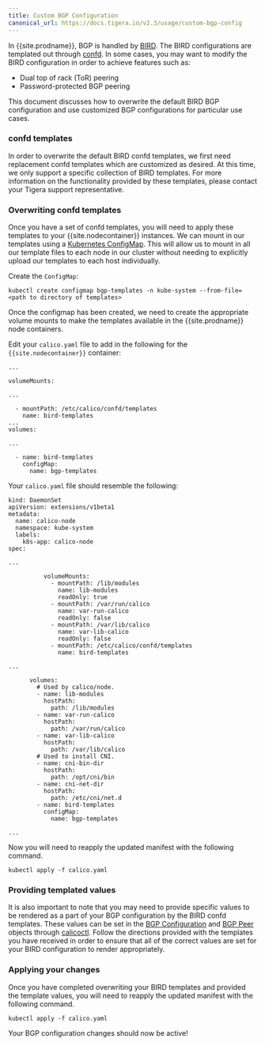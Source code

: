 ```yaml
---
title: Custom BGP Configuration
canonical_url: https://docs.tigera.io/v2.3/usage/custom-bgp-config
---
```


In {{site.prodname}}, BGP is handled by [BIRD](https://github.com/projectcalico/bird).
The BIRD configurations are templated out through [confd](https://github.com/kelseyhightower/confd).
In some cases, you may want to modify the BIRD configuration in order to achieve
features such as:

* Dual top of rack (ToR) peering
* Password-protected BGP peering

This document discusses how to overwrite the default BIRD BGP configuration
and use customized BGP configurations for particular use cases.

### confd templates

In order to overwrite the default BIRD confd templates, we first need replacement
confd templates which are customized as desired. At this time, we only support a
specific collection of BIRD templates. For more information on the functionality
provided by these templates, please contact your Tigera support representative.

### Overwriting confd templates

Once you have a set of confd templates, you will need to apply these templates to
your {{site.nodecontainer}} instances. We can mount in our templates using a
[Kubernetes ConfigMap](https://kubernetes.io/docs/tasks/configure-pod-container/configure-pod-configmap/).
This will allow us to mount in all our template files to each node in our cluster without
needing to explicitly upload our templates to each host individually.

Create the `ConfigMap`:

```
kubectl create configmap bgp-templates -n kube-system --from-file=<path to directory of templates>
```

Once the configmap has been created, we need to create the appropriate volume mounts to make
the templates available in the {{site.prodname}} node containers.

Edit your `calico.yaml` file to add in the following for the `{{site.nodecontainer}}` container:

```
...

volumeMounts:

...

  - mountPath: /etc/calico/confd/templates
    name: bird-templates
...
volumes:

...

  - name: bird-templates
    configMap:
      name: bgp-templates
```

Your `calico.yaml` file should resemble the following:

```
kind: DaemonSet
apiVersion: extensions/v1beta1
metadata:
  name: calico-node
  namespace: kube-system
  labels:
    k8s-app: calico-node
spec:

...

          volumeMounts:
            - mountPath: /lib/modules
              name: lib-modules
              readOnly: true
            - mountPath: /var/run/calico
              name: var-run-calico
              readOnly: false
            - mountPath: /var/lib/calico
              name: var-lib-calico
              readOnly: false
            - mountPath: /etc/calico/confd/templates
              name: bird-templates

...

      volumes:
        # Used by calico/node.
        - name: lib-modules
          hostPath:
            path: /lib/modules
        - name: var-run-calico
          hostPath:
            path: /var/run/calico
        - name: var-lib-calico
          hostPath:
            path: /var/lib/calico
        # Used to install CNI.
        - name: cni-bin-dir
          hostPath:
            path: /opt/cni/bin
        - name: cni-net-dir
          hostPath:
            path: /etc/cni/net.d
        - name: bird-templates
          configMap:
            name: bgp-templates

...
```

Now you will need to reapply the updated manifest with the following command.

```
kubectl apply -f calico.yaml
```

### Providing templated values

It is also important to note that you may need to provide specific values to be
rendered as a part of your BGP configuration by the BIRD confd templates. These
values can be set in the
[BGP Configuration]({{site.url}}/{{page.version}}/reference/calicoctl/resources/bgpconfig)
and [BGP Peer]({{site.url}}/{{page.version}}/reference/calicoctl/resources/bgppeer)
objects through [calicoctl]({{site.url}}/{{page.version}}/reference/calicoctl).
Follow the directions provided with the templates you have received in order to ensure
that all of the correct values are set for your BIRD configuration to render appropriately.

### Applying your changes

Once you have completed overwriting your BIRD templates and provided the template values,
you will need to reapply the updated manifest with the following command.

```
kubectl apply -f calico.yaml
```

Your BGP configuration changes should now be active!
